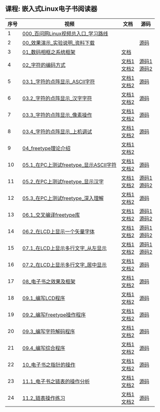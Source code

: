## 课程: 嵌入式Linux电子书阅读器
| 序号 | 视频 | 文档 | 源码 |
| ---- | ---- | ---- | ---- |
| 1 | [000_百问网Linux视频总入口_学习路线](https://www.bilibili.com/video/BV1Zu411J75F/?p=1) |  |  |
| 2 | [00_效果演示_实验说明_资料下载](https://www.bilibili.com/video/BV1Zu411J75F/?p=2) |  | [源码](https://gitee.com/weidongshan/doc_and_source_for_projects/tree/master/02_Linux项目/02_毕业设计级别项目/03_嵌入式Linux电子书阅读器/文档和源码/源码(含讲课过程中即时编写的文档)\05_电子书\04.show_file_源码_文档_图片_最终版\04.show_file) |
| 3 | [01_数码相框之系统框架](https://www.bilibili.com/video/BV1Zu411J75F/?p=3) | [文档](https://gitee.com/weidongshan/doc_and_source_for_projects/tree/master/02_Linux项目/02_毕业设计级别项目/03_嵌入式Linux电子书阅读器/文档和源码/源码(含讲课过程中即时编写的文档)\01_数码相框之系统框架) |  |
| 4 | [02_字符的编码方式](https://www.bilibili.com/video/BV1Zu411J75F/?p=4) | [文档1](https://gitee.com/weidongshan/doc_and_source_for_projects/tree/master/02_Linux项目/02_毕业设计级别项目/03_嵌入式Linux电子书阅读器/文档和源码/源码(含讲课过程中即时编写的文档)\02_字符的编码方式\doc)<br />[文档2](https://gitee.com/weidongshan/doc_and_source_for_projects/tree/master/02_Linux项目/02_毕业设计级别项目/03_嵌入式Linux电子书阅读器/文档和源码/源码(含讲课过程中即时编写的文档)\02_字符的编码方式\jpg) | [源码1](https://gitee.com/weidongshan/doc_and_source_for_projects/tree/master/02_Linux项目/02_毕业设计级别项目/03_嵌入式Linux电子书阅读器/文档和源码/源码(含讲课过程中即时编写的文档)\02_字符的编码方式\1th)<br />[源码2](https://gitee.com/weidongshan/doc_and_source_for_projects/tree/master/02_Linux项目/02_毕业设计级别项目/03_嵌入式Linux电子书阅读器/文档和源码/源码(含讲课过程中即时编写的文档)\02_字符的编码方式\2th) |
| 5 | [03.1_字符的点阵显示_ASCII字符](https://www.bilibili.com/video/BV1Zu411J75F/?p=5) | [文档1](https://gitee.com/weidongshan/doc_and_source_for_projects/tree/master/02_Linux项目/02_毕业设计级别项目/03_嵌入式Linux电子书阅读器/文档和源码/源码(含讲课过程中即时编写的文档)\03_字符的点阵显示\02.dot_font\doc)<br />[文档2](https://gitee.com/weidongshan/doc_and_source_for_projects/tree/master/02_Linux项目/02_毕业设计级别项目/03_嵌入式Linux电子书阅读器/文档和源码/源码(含讲课过程中即时编写的文档)\03_字符的点阵显示\02.dot_font\pic) | [源码](https://gitee.com/weidongshan/doc_and_source_for_projects/tree/master/02_Linux项目/02_毕业设计级别项目/03_嵌入式Linux电子书阅读器/文档和源码/源码(含讲课过程中即时编写的文档)\03_字符的点阵显示\02.dot_font) |
| 6 | [03.2_字符的点阵显示_汉字字符](https://www.bilibili.com/video/BV1Zu411J75F/?p=6) | [文档1](https://gitee.com/weidongshan/doc_and_source_for_projects/tree/master/02_Linux项目/02_毕业设计级别项目/03_嵌入式Linux电子书阅读器/文档和源码/源码(含讲课过程中即时编写的文档)\03_字符的点阵显示\02.dot_font\doc)<br />[文档2](https://gitee.com/weidongshan/doc_and_source_for_projects/tree/master/02_Linux项目/02_毕业设计级别项目/03_嵌入式Linux电子书阅读器/文档和源码/源码(含讲课过程中即时编写的文档)\03_字符的点阵显示\02.dot_font\pic) | [源码](https://gitee.com/weidongshan/doc_and_source_for_projects/tree/master/02_Linux项目/02_毕业设计级别项目/03_嵌入式Linux电子书阅读器/文档和源码/源码(含讲课过程中即时编写的文档)\03_字符的点阵显示\02.dot_font) |
| 7 | [03.3_字符的点阵显示_像素操作](https://www.bilibili.com/video/BV1Zu411J75F/?p=7) | [文档1](https://gitee.com/weidongshan/doc_and_source_for_projects/tree/master/02_Linux项目/02_毕业设计级别项目/03_嵌入式Linux电子书阅读器/文档和源码/源码(含讲课过程中即时编写的文档)\03_字符的点阵显示\02.dot_font\doc)<br />[文档2](https://gitee.com/weidongshan/doc_and_source_for_projects/tree/master/02_Linux项目/02_毕业设计级别项目/03_嵌入式Linux电子书阅读器/文档和源码/源码(含讲课过程中即时编写的文档)\03_字符的点阵显示\02.dot_font\pic) | [源码](https://gitee.com/weidongshan/doc_and_source_for_projects/tree/master/02_Linux项目/02_毕业设计级别项目/03_嵌入式Linux电子书阅读器/文档和源码/源码(含讲课过程中即时编写的文档)\03_字符的点阵显示\02.dot_font) |
| 8 | [03.4_字符的点阵显示_上机调试](https://www.bilibili.com/video/BV1Zu411J75F/?p=8) | [文档1](https://gitee.com/weidongshan/doc_and_source_for_projects/tree/master/02_Linux项目/02_毕业设计级别项目/03_嵌入式Linux电子书阅读器/文档和源码/源码(含讲课过程中即时编写的文档)\03_字符的点阵显示\02.dot_font\doc)<br />[文档2](https://gitee.com/weidongshan/doc_and_source_for_projects/tree/master/02_Linux项目/02_毕业设计级别项目/03_嵌入式Linux电子书阅读器/文档和源码/源码(含讲课过程中即时编写的文档)\03_字符的点阵显示\02.dot_font\pic) | [源码](https://gitee.com/weidongshan/doc_and_source_for_projects/tree/master/02_Linux项目/02_毕业设计级别项目/03_嵌入式Linux电子书阅读器/文档和源码/源码(含讲课过程中即时编写的文档)\03_字符的点阵显示\02.dot_font) |
| 9 | [04_freetype理论介绍](https://www.bilibili.com/video/BV1Zu411J75F/?p=9) | [文档1](https://gitee.com/weidongshan/doc_and_source_for_projects/tree/master/02_Linux项目/02_毕业设计级别项目/03_嵌入式Linux电子书阅读器/文档和源码/源码(含讲课过程中即时编写的文档)\04_freetype字符显示\03.freetype\doc)<br />[文档2](https://gitee.com/weidongshan/doc_and_source_for_projects/tree/master/02_Linux项目/02_毕业设计级别项目/03_嵌入式Linux电子书阅读器/文档和源码/源码(含讲课过程中即时编写的文档)\04_freetype字符显示\03.freetype\pic) |  |
| 10 | [05.1_在PC上测试freetype_显示ASCII字符](https://www.bilibili.com/video/BV1Zu411J75F/?p=10) | [文档1](https://gitee.com/weidongshan/doc_and_source_for_projects/tree/master/02_Linux项目/02_毕业设计级别项目/03_嵌入式Linux电子书阅读器/文档和源码/源码(含讲课过程中即时编写的文档)\04_freetype字符显示\03.freetype\doc)<br />[文档2](https://gitee.com/weidongshan/doc_and_source_for_projects/tree/master/02_Linux项目/02_毕业设计级别项目/03_嵌入式Linux电子书阅读器/文档和源码/源码(含讲课过程中即时编写的文档)\04_freetype字符显示\03.freetype\pic) | [源码](https://gitee.com/weidongshan/doc_and_source_for_projects/tree/master/02_Linux项目/02_毕业设计级别项目/03_嵌入式Linux电子书阅读器/文档和源码/源码(含讲课过程中即时编写的文档)\04_freetype字符显示\03.freetype\01th_pc\01th_english) |
| 11 | [05.2_在PC上测试freetype_显示汉字](https://www.bilibili.com/video/BV1Zu411J75F/?p=11) | [文档1](https://gitee.com/weidongshan/doc_and_source_for_projects/tree/master/02_Linux项目/02_毕业设计级别项目/03_嵌入式Linux电子书阅读器/文档和源码/源码(含讲课过程中即时编写的文档)\04_freetype字符显示\03.freetype\doc)<br />[文档2](https://gitee.com/weidongshan/doc_and_source_for_projects/tree/master/02_Linux项目/02_毕业设计级别项目/03_嵌入式Linux电子书阅读器/文档和源码/源码(含讲课过程中即时编写的文档)\04_freetype字符显示\03.freetype\pic) | [源码1](https://gitee.com/weidongshan/doc_and_source_for_projects/tree/master/02_Linux项目/02_毕业设计级别项目/03_嵌入式Linux电子书阅读器/文档和源码/源码(含讲课过程中即时编写的文档)\04_freetype字符显示\03.freetype\01th_pc\02th_chinese)<br />[源码2](https://gitee.com/weidongshan/doc_and_source_for_projects/tree/master/02_Linux项目/02_毕业设计级别项目/03_嵌入式Linux电子书阅读器/文档和源码/源码(含讲课过程中即时编写的文档)\04_freetype字符显示\03.freetype\01th_pc\03th_wchar) |
| 12 | [05.3_在PC上测试freetype_深入理解](https://www.bilibili.com/video/BV1Zu411J75F/?p=12) | [文档1](https://gitee.com/weidongshan/doc_and_source_for_projects/tree/master/02_Linux项目/02_毕业设计级别项目/03_嵌入式Linux电子书阅读器/文档和源码/源码(含讲课过程中即时编写的文档)\04_freetype字符显示\03.freetype\doc)<br />[文档2](https://gitee.com/weidongshan/doc_and_source_for_projects/tree/master/02_Linux项目/02_毕业设计级别项目/03_嵌入式Linux电子书阅读器/文档和源码/源码(含讲课过程中即时编写的文档)\04_freetype字符显示\03.freetype\pic) | [源码](https://gitee.com/weidongshan/doc_and_source_for_projects/tree/master/02_Linux项目/02_毕业设计级别项目/03_嵌入式Linux电子书阅读器/文档和源码/源码(含讲课过程中即时编写的文档)\04_freetype字符显示\03.freetype\01th_pc\04th_print_info) |
| 13 | [06.1_交叉编译freetype库](https://www.bilibili.com/video/BV1Zu411J75F/?p=13) | [文档1](https://gitee.com/weidongshan/doc_and_source_for_projects/tree/master/02_Linux项目/02_毕业设计级别项目/03_嵌入式Linux电子书阅读器/文档和源码/源码(含讲课过程中即时编写的文档)\04_freetype字符显示\03.freetype\doc)<br />[文档2](https://gitee.com/weidongshan/doc_and_source_for_projects/tree/master/02_Linux项目/02_毕业设计级别项目/03_嵌入式Linux电子书阅读器/文档和源码/源码(含讲课过程中即时编写的文档)\04_freetype字符显示\03.freetype\pic) | [源码1](https://gitee.com/weidongshan/doc_and_source_for_projects/tree/master/02_Linux项目/02_毕业设计级别项目/03_嵌入式Linux电子书阅读器/文档和源码/源码(含讲课过程中即时编写的文档)\04_freetype字符显示\03.freetype)<br />[源码2](https://gitee.com/weidongshan/doc_and_source_for_projects/tree/master/02_Linux项目/02_毕业设计级别项目/03_嵌入式Linux电子书阅读器/文档和源码/源码(含讲课过程中即时编写的文档)\04_freetype字符显示\03.freetype\02th_arm\01th) |
| 14 | [06.2_在LCD上显示一个矢量字体](https://www.bilibili.com/video/BV1Zu411J75F/?p=14) | [文档1](https://gitee.com/weidongshan/doc_and_source_for_projects/tree/master/02_Linux项目/02_毕业设计级别项目/03_嵌入式Linux电子书阅读器/文档和源码/源码(含讲课过程中即时编写的文档)\04_freetype字符显示\03.freetype\doc)<br />[文档2](https://gitee.com/weidongshan/doc_and_source_for_projects/tree/master/02_Linux项目/02_毕业设计级别项目/03_嵌入式Linux电子书阅读器/文档和源码/源码(含讲课过程中即时编写的文档)\04_freetype字符显示\03.freetype\pic) | [源码1](https://gitee.com/weidongshan/doc_and_source_for_projects/tree/master/02_Linux项目/02_毕业设计级别项目/03_嵌入式Linux电子书阅读器/文档和源码/源码(含讲课过程中即时编写的文档)\04_freetype字符显示\03.freetype\02th_arm\02th_lcd)<br />[源码2](https://gitee.com/weidongshan/doc_and_source_for_projects/tree/master/02_Linux项目/02_毕业设计级别项目/03_嵌入式Linux电子书阅读器/文档和源码/源码(含讲课过程中即时编写的文档)\04_freetype字符显示\03.freetype\02th_arm\03th_lcd_angle) |
| 15 | [07.1_在LCD上显示多行文字_从左显示](https://www.bilibili.com/video/BV1Zu411J75F/?p=15) | [文档1](https://gitee.com/weidongshan/doc_and_source_for_projects/tree/master/02_Linux项目/02_毕业设计级别项目/03_嵌入式Linux电子书阅读器/文档和源码/源码(含讲课过程中即时编写的文档)\04_freetype字符显示\03.freetype\doc)<br />[文档2](https://gitee.com/weidongshan/doc_and_source_for_projects/tree/master/02_Linux项目/02_毕业设计级别项目/03_嵌入式Linux电子书阅读器/文档和源码/源码(含讲课过程中即时编写的文档)\04_freetype字符显示\03.freetype\pic) | [源码1](https://gitee.com/weidongshan/doc_and_source_for_projects/tree/master/02_Linux项目/02_毕业设计级别项目/03_嵌入式Linux电子书阅读器/文档和源码/源码(含讲课过程中即时编写的文档)\04_freetype字符显示\03.freetype\02th_arm\04th_show_one_line)<br />[源码2](https://gitee.com/weidongshan/doc_and_source_for_projects/tree/master/02_Linux项目/02_毕业设计级别项目/03_嵌入式Linux电子书阅读器/文档和源码/源码(含讲课过程中即时编写的文档)\04_freetype字符显示\03.freetype\02th_arm\05th_show_two_lines) |
| 16 | [07.2_在LCD上显示多行文字_居中显示](https://www.bilibili.com/video/BV1Zu411J75F/?p=16) | [文档1](https://gitee.com/weidongshan/doc_and_source_for_projects/tree/master/02_Linux项目/02_毕业设计级别项目/03_嵌入式Linux电子书阅读器/文档和源码/源码(含讲课过程中即时编写的文档)\04_freetype字符显示\03.freetype\doc)<br />[文档2](https://gitee.com/weidongshan/doc_and_source_for_projects/tree/master/02_Linux项目/02_毕业设计级别项目/03_嵌入式Linux电子书阅读器/文档和源码/源码(含讲课过程中即时编写的文档)\04_freetype字符显示\03.freetype\pic) | [源码](https://gitee.com/weidongshan/doc_and_source_for_projects/tree/master/02_Linux项目/02_毕业设计级别项目/03_嵌入式Linux电子书阅读器/文档和源码/源码(含讲课过程中即时编写的文档)\04_freetype字符显示\03.freetype\02th_arm\06th_show_lines_center) |
| 17 | [08_电子书之效果及框架](https://www.bilibili.com/video/BV1Zu411J75F/?p=17) | [文档1](https://gitee.com/weidongshan/doc_and_source_for_projects/tree/master/02_Linux项目/02_毕业设计级别项目/03_嵌入式Linux电子书阅读器/文档和源码/源码(含讲课过程中即时编写的文档)\05_电子书\04.show_file_源码_文档_图片_最终版\doc)<br />[文档2](https://gitee.com/weidongshan/doc_and_source_for_projects/tree/master/02_Linux项目/02_毕业设计级别项目/03_嵌入式Linux电子书阅读器/文档和源码/源码(含讲课过程中即时编写的文档)\05_电子书\04.show_file_源码_文档_图片_最终版\pic) | [源码](https://gitee.com/weidongshan/doc_and_source_for_projects/tree/master/02_Linux项目/02_毕业设计级别项目/03_嵌入式Linux电子书阅读器/文档和源码/源码(含讲课过程中即时编写的文档)\05_电子书\04.show_file_源码_文档_图片_最终版\04.show_file) |
| 18 | [09.1_编写LCD程序](https://www.bilibili.com/video/BV1Zu411J75F/?p=18) | [文档1](https://gitee.com/weidongshan/doc_and_source_for_projects/tree/master/02_Linux项目/02_毕业设计级别项目/03_嵌入式Linux电子书阅读器/文档和源码/源码(含讲课过程中即时编写的文档)\05_电子书\04.show_file_源码_文档_图片_最终版\doc)<br />[文档2](https://gitee.com/weidongshan/doc_and_source_for_projects/tree/master/02_Linux项目/02_毕业设计级别项目/03_嵌入式Linux电子书阅读器/文档和源码/源码(含讲课过程中即时编写的文档)\05_电子书\04.show_file_源码_文档_图片_最终版\pic) | [源码](https://gitee.com/weidongshan/doc_and_source_for_projects/tree/master/02_Linux项目/02_毕业设计级别项目/03_嵌入式Linux电子书阅读器/文档和源码/源码(含讲课过程中即时编写的文档)\05_电子书\04.show_file_源码_文档_图片_最终版\04.show_file) |
| 19 | [09.2_编写Freetype操作程序](https://www.bilibili.com/video/BV1Zu411J75F/?p=19) | [文档1](https://gitee.com/weidongshan/doc_and_source_for_projects/tree/master/02_Linux项目/02_毕业设计级别项目/03_嵌入式Linux电子书阅读器/文档和源码/源码(含讲课过程中即时编写的文档)\05_电子书\04.show_file_源码_文档_图片_最终版\doc)<br />[文档2](https://gitee.com/weidongshan/doc_and_source_for_projects/tree/master/02_Linux项目/02_毕业设计级别项目/03_嵌入式Linux电子书阅读器/文档和源码/源码(含讲课过程中即时编写的文档)\05_电子书\04.show_file_源码_文档_图片_最终版\pic) | [源码](https://gitee.com/weidongshan/doc_and_source_for_projects/tree/master/02_Linux项目/02_毕业设计级别项目/03_嵌入式Linux电子书阅读器/文档和源码/源码(含讲课过程中即时编写的文档)\05_电子书\04.show_file_源码_文档_图片_最终版\04.show_file) |
| 20 | [09.3_编写字符解码程序](https://www.bilibili.com/video/BV1Zu411J75F/?p=20) | [文档1](https://gitee.com/weidongshan/doc_and_source_for_projects/tree/master/02_Linux项目/02_毕业设计级别项目/03_嵌入式Linux电子书阅读器/文档和源码/源码(含讲课过程中即时编写的文档)\05_电子书\04.show_file_源码_文档_图片_最终版\doc)<br />[文档2](https://gitee.com/weidongshan/doc_and_source_for_projects/tree/master/02_Linux项目/02_毕业设计级别项目/03_嵌入式Linux电子书阅读器/文档和源码/源码(含讲课过程中即时编写的文档)\05_电子书\04.show_file_源码_文档_图片_最终版\pic) | [源码](https://gitee.com/weidongshan/doc_and_source_for_projects/tree/master/02_Linux项目/02_毕业设计级别项目/03_嵌入式Linux电子书阅读器/文档和源码/源码(含讲课过程中即时编写的文档)\05_电子书\04.show_file_源码_文档_图片_最终版\04.show_file) |
| 21 | [09.4_编写综合程序](https://www.bilibili.com/video/BV1Zu411J75F/?p=21) | [文档1](https://gitee.com/weidongshan/doc_and_source_for_projects/tree/master/02_Linux项目/02_毕业设计级别项目/03_嵌入式Linux电子书阅读器/文档和源码/源码(含讲课过程中即时编写的文档)\05_电子书\04.show_file_源码_文档_图片_最终版\doc)<br />[文档2](https://gitee.com/weidongshan/doc_and_source_for_projects/tree/master/02_Linux项目/02_毕业设计级别项目/03_嵌入式Linux电子书阅读器/文档和源码/源码(含讲课过程中即时编写的文档)\05_电子书\04.show_file_源码_文档_图片_最终版\pic) | [源码](https://gitee.com/weidongshan/doc_and_source_for_projects/tree/master/02_Linux项目/02_毕业设计级别项目/03_嵌入式Linux电子书阅读器/文档和源码/源码(含讲课过程中即时编写的文档)\05_电子书\04.show_file_源码_文档_图片_最终版\04.show_file) |
| 22 | [10_电子书之指针的操作](https://www.bilibili.com/video/BV1Zu411J75F/?p=22) | [文档1](https://gitee.com/weidongshan/doc_and_source_for_projects/tree/master/02_Linux项目/02_毕业设计级别项目/03_嵌入式Linux电子书阅读器/文档和源码/源码(含讲课过程中即时编写的文档)\06_指针和链表\doc)<br />[文档2](https://gitee.com/weidongshan/doc_and_source_for_projects/tree/master/02_Linux项目/02_毕业设计级别项目/03_嵌入式Linux电子书阅读器/文档和源码/源码(含讲课过程中即时编写的文档)\06_指针和链表\pic) | [源码](https://gitee.com/weidongshan/doc_and_source_for_projects/tree/master/02_Linux项目/02_毕业设计级别项目/03_嵌入式Linux电子书阅读器/文档和源码/源码(含讲课过程中即时编写的文档)\06_指针和链表\source\05.pointer) |
| 23 | [11.1_电子书之链表的操作分析](https://www.bilibili.com/video/BV1Zu411J75F/?p=23) | [文档1](https://gitee.com/weidongshan/doc_and_source_for_projects/tree/master/02_Linux项目/02_毕业设计级别项目/03_嵌入式Linux电子书阅读器/文档和源码/源码(含讲课过程中即时编写的文档)\06_指针和链表\doc)<br />[文档2](https://gitee.com/weidongshan/doc_and_source_for_projects/tree/master/02_Linux项目/02_毕业设计级别项目/03_嵌入式Linux电子书阅读器/文档和源码/源码(含讲课过程中即时编写的文档)\06_指针和链表\pic) | [源码](https://gitee.com/weidongshan/doc_and_source_for_projects/tree/master/02_Linux项目/02_毕业设计级别项目/03_嵌入式Linux电子书阅读器/文档和源码/源码(含讲课过程中即时编写的文档)\06_指针和链表\source\06.Link) |
| 24 | [11.2_链表操作练习](https://www.bilibili.com/video/BV1Zu411J75F/?p=24) | [文档1](https://gitee.com/weidongshan/doc_and_source_for_projects/tree/master/02_Linux项目/02_毕业设计级别项目/03_嵌入式Linux电子书阅读器/文档和源码/源码(含讲课过程中即时编写的文档)\06_指针和链表\doc)<br />[文档2](https://gitee.com/weidongshan/doc_and_source_for_projects/tree/master/02_Linux项目/02_毕业设计级别项目/03_嵌入式Linux电子书阅读器/文档和源码/源码(含讲课过程中即时编写的文档)\06_指针和链表\pic) | [源码](https://gitee.com/weidongshan/doc_and_source_for_projects/tree/master/02_Linux项目/02_毕业设计级别项目/03_嵌入式Linux电子书阅读器/文档和源码/源码(含讲课过程中即时编写的文档)\06_指针和链表\source\06.Link) |
